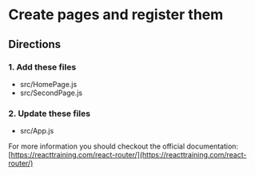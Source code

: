 # Create pages and register them

## Directions

### 1. Add these files
* src/HomePage.js
* src/SecondPage.js

### 2. Update these files
* src/App.js

For more information you should checkout the official documentation: [https://reacttraining.com/react-router/](https://reacttraining.com/react-router/)